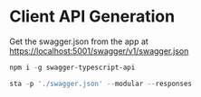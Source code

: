# Client API Generation

Get the swagger.json from the app at <https://localhost:5001/swagger/v1/swagger.json>

``` powershell
npm i -g swagger-typescript-api

sta -p './swagger.json' --modular --responses
```
